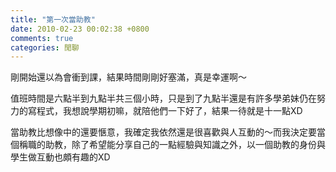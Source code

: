 ```yaml
---
title: "第一次當助教"
date: 2010-02-23 00:02:38 +0800
comments: true
categories: 閒聊
---
```

<p>剛開始還以為會衝到課，結果時間剛剛好塞滿，真是幸運啊～</p><p>值班時間是六點半到九點半共三個小時，只是到了九點半還是有許多學弟妹仍在努力的寫程式，我想說學期初嘛，就陪他們一下好了，結果一待就是十一點XD</p><p>當助教比想像中的還要愜意，我確定我依然還是很喜歡與人互動的～而我決定要當個稱職的助教，除了希望能分享自己的一點經驗與知識之外，以一個助教的身份與學生做互動也頗有趣的XD</p>
